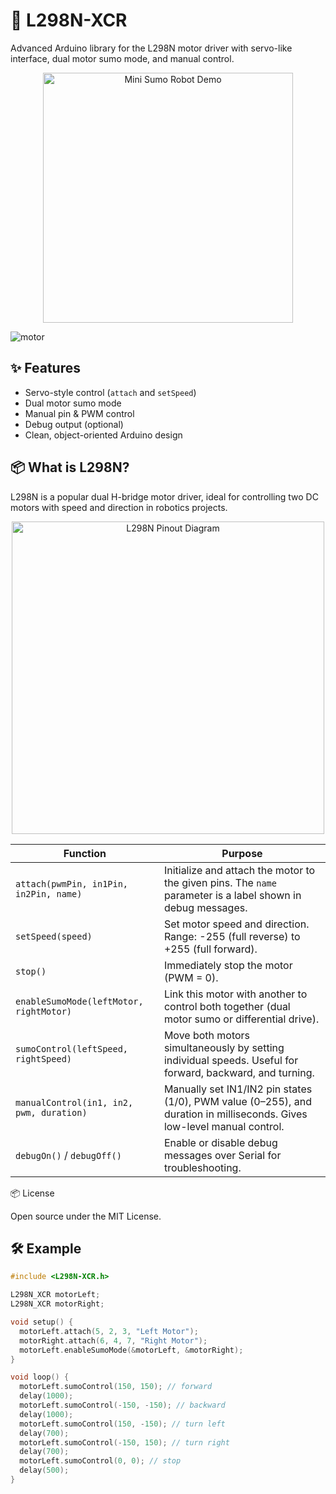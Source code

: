 # 🚀 L298N-XCR

Advanced Arduino library for the L298N motor driver with servo-like interface, dual motor sumo mode, and manual control.

<p align="center">
  <img src="https://64.media.tumblr.com/af8fc629ae1ea93d72453efa404fbca2/tumblr_inline_orwqhlcveQ1rx3jxn_1280.gif" alt="Mini Sumo Robot Demo" width="400" /> 
</p>

![motor](https://cdn.prod.website-files.com/651d5c0b8a3eba9da6348b1d/65707f8fa6e7cc154cb74554_the-third-3-second.gif)

## ✨ Features
- Servo-style control (`attach` and `setSpeed`)
- Dual motor sumo mode
- Manual pin & PWM control
- Debug output (optional)
- Clean, object-oriented Arduino design

## 📦 What is L298N?
L298N is a popular dual H-bridge motor driver, ideal for controlling two DC motors with speed and direction in robotics projects.

<p align="center">
  <img src="https://arduinoyard.com/wp-content/uploads/2025/02/l298n_motordriver_pinout_bb.png" alt="L298N Pinout Diagram" width="500" />
</p>



| Function                                 | Purpose                                                                                                                 |
| ---------------------------------------- | ----------------------------------------------------------------------------------------------------------------------- |
| `attach(pwmPin, in1Pin, in2Pin, name)`   | Initialize and attach the motor to the given pins. The `name` parameter is a label shown in debug messages.             |
| `setSpeed(speed)`                        | Set motor speed and direction. Range: -255 (full reverse) to +255 (full forward).                                       |
| `stop()`                                 | Immediately stop the motor (PWM = 0).                                                                                   |
| `enableSumoMode(leftMotor, rightMotor)`  | Link this motor with another to control both together (dual motor sumo or differential drive).                          |
| `sumoControl(leftSpeed, rightSpeed)`     | Move both motors simultaneously by setting individual speeds. Useful for forward, backward, and turning.                |
| `manualControl(in1, in2, pwm, duration)` | Manually set IN1/IN2 pin states (1/0), PWM value (0–255), and duration in milliseconds. Gives low-level manual control. |
| `debugOn()` / `debugOff()`               | Enable or disable debug messages over Serial for troubleshooting.                                                       |

📦 License

Open source under the MIT License.


## 🛠️ Example
```cpp
#include <L298N-XCR.h>

L298N_XCR motorLeft;
L298N_XCR motorRight;

void setup() {
  motorLeft.attach(5, 2, 3, "Left Motor");
  motorRight.attach(6, 4, 7, "Right Motor");
  motorLeft.enableSumoMode(&motorLeft, &motorRight);
}

void loop() {
  motorLeft.sumoControl(150, 150); // forward
  delay(1000);
  motorLeft.sumoControl(-150, -150); // backward
  delay(1000);
  motorLeft.sumoControl(150, -150); // turn left
  delay(700);
  motorLeft.sumoControl(-150, 150); // turn right
  delay(700);
  motorLeft.sumoControl(0, 0); // stop
  delay(500);
}
